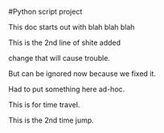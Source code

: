 

#Python script project

This doc starts out with blah blah blah

This is the 2nd line of shite added

change that will cause trouble.

But can be ignored now because we fixed it.

Had to put something here ad-hoc.

This is for time travel.

This is the 2nd time jump.
